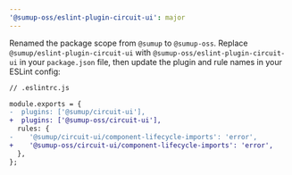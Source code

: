 ```yaml
---
'@sumup-oss/eslint-plugin-circuit-ui': major
---
```


Renamed the package scope from `@sumup` to `@sumup-oss`. Replace `@sumup/eslint-plugin-circuit-ui` with `@sumup-oss/eslint-plugin-circuit-ui` in your `package.json` file, then update the plugin and rule names in your ESLint config:

```diff
// .eslintrc.js

module.exports = {
-  plugins: ['@sumup/circuit-ui'],
+  plugins: ['@sumup-oss/circuit-ui'],
  rules: {
-    '@sumup/circuit-ui/component-lifecycle-imports': 'error',
+    '@sumup-oss/circuit-ui/component-lifecycle-imports': 'error',
  },
};
```
